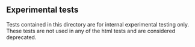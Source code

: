 ## Experimental tests

Tests contained in this directory are for internal experimental testing only. 
These tests are not used in any of the html tests and are considered deprecated.
